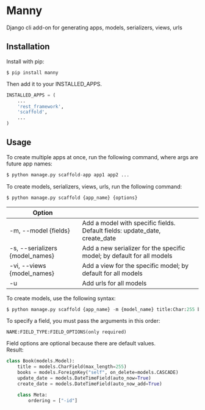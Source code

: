 # Manny
Django cli add-on for generating apps, models, serializers, views, urls
## Installation
Install with pip: 
```
$ pip install manny
```
Then add it to your INSTALLED_APPS.
```python
INSTALLED_APPS = (
    ...
    'rest_framework',
    'scaffold',
    ...
)
```
## Usage
To create multiple apps at once, run the following command, where args are future app names:
```python
$ python manage.py scaffold-app app1 app2 ...
```
To create models, serializers, views, urls, run the following command:
```python
$ python manage.py scaffold {app_name} {options}
```
| Option |  |
| ------ | ------ |
| -m, --model {fields} | Add a model with specific fields. Default fields: update_date, create_date|
| -s, --serializers {model_names} | Add a new serializer for the specific model; by default for all models |
| -vi, --views {model_names} | Add a view for the specific model; by default for all models  |
| -u | Add urls for all models |

To create models, use the following syntax:
```python
$ python manage.py scaffold {app_name} -m {model_name} title:Char:255 books:Foreign::CASCADE
```
To specify a field, you must pass the arguments in this order: 
```
NAME:FIELD_TYPE:FIELD_OPTIONS(only required)
```
Field options are optional because there are default values.  
Result:  
```python
class Book(models.Model):
    title = models.CharField(max_length=255)
    books = models.ForeignKey("self", on_delete=models.CASCADE)
    update_date = models.DateTimeField(auto_now=True)
    create_date = models.DateTimeField(auto_now_add=True)

    class Meta:
        ordering = ["-id"]
```
